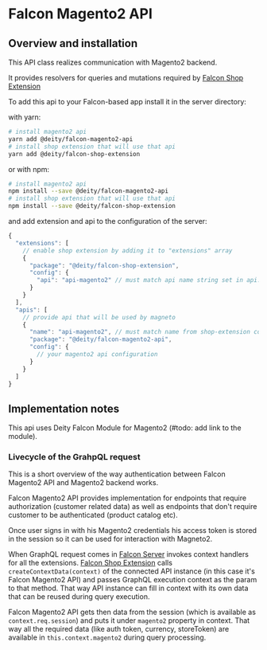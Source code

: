 # Falcon Magento2 API

## Overview and installation
This API class realizes communication with Magento2 backend.

It provides resolvers for queries and mutations required by [Falcon Shop Extension](https://github.com/deity-io/falcon/tree/master/packages/falcon-shop-extension)

To add this api to your Falcon-based app install it in the server directory: 

with yarn:
```bash
# install magento2 api
yarn add @deity/falcon-magento2-api
# install shop extension that will use that api
yarn add @deity/falcon-shop-extension
```

or with npm:
```bash
# install magento2 api
npm install --save @deity/falcon-magento2-api
# install shop extension that will use that api
npm install --save @deity/falcon-shop-extension
```

and add extension and api to the configuration of the server:
```js
{
  "extensions": [
    // enable shop extension by adding it to "extensions" array
    {
      "package": "@deity/falcon-shop-extension",
      "config": {
        "api": "api-magento2" // must match api name string set in api.name property below
      }
    }
  ],
  "apis": [
    // provide api that will be used by magneto
    {
      "name": "api-magento2", // must match name from shop-extension configuration 
      "package": "@deity/falcon-magento2-api",
      "config": {
        // your magento2 api configuration
      }
    }
  ]
}
```

## Implementation notes
This api uses Deity Falcon Module for Magento2 (#todo: add link to the module).

### Livecycle of the GrahpQL request
This is a short overview of the way authentication between Falcon Magento2 API and Magento2 backend works. 

Falcon Magento2 API provides implementation for endpoints that require authorization (customer related data) as well as endpoints that don't require customer to be authenticated (product catalog etc).

Once user signs in with his Magento2 credentials his access token is stored in the session so it can be used for interaction with Magneto2.

When GraphQL request comes in [Falcon Server](https://github.com/deity-io/falcon/tree/master/packages/falcon-server) invokes context handlers for all the extensions. [Falcon Shop Extension](https://github.com/deity-io/falcon/tree/master/packages/falcon-shop-extension) calls `createContextData(context)` of the connected API instance (in this case it's Falcon Magento2 API) and passes GraphQL execution context as the param to that method. That way API instance can fill in context with its own data that can be reused during query execution. 

Falcon Magento2 API gets then data from the session (which is available as `context.req.session`) and puts it under `magento2` property in context. That way all the required data (like auth token, currency, storeToken) are available in `this.context.magento2` during query processing.